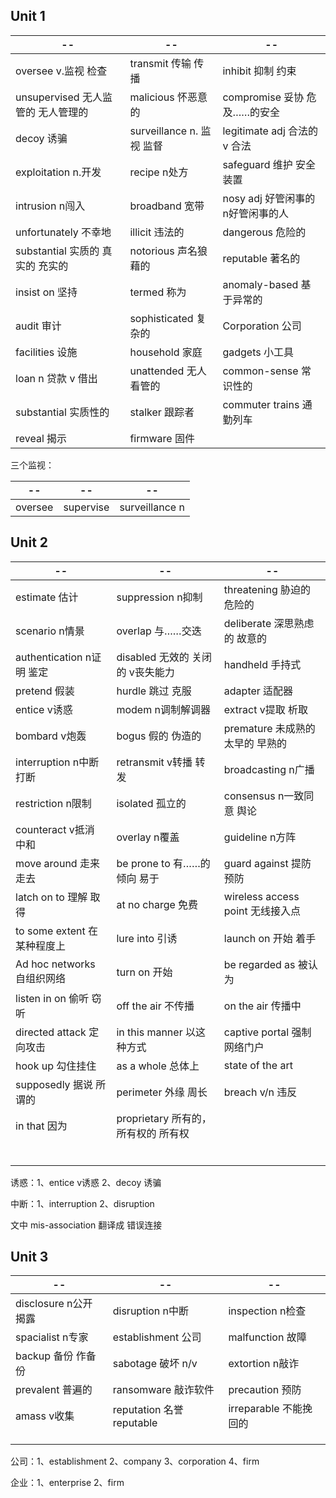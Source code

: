 ## Unit 1

| --                                 | --                         | --                                |
| ---------------------------------- | -------------------------- | --------------------------------- |
| oversee v.监视 检查                | transmit 传输 传播         | inhibit 抑制 约束                 |
| unsupervised 无人监管的 无人管理的 | malicious 怀恶意的         | compromise 妥协 危及……的安全      |
| decoy 诱骗                         | surveillance  n. 监视 监督 | legitimate adj 合法的 v 合法      |
| exploitation n.开发                | recipe n处方               | safeguard 维护 安全装置           |
| intrusion n闯入                    | broadband 宽带             | nosy adj 好管闲事的 n好管闲事的人 |
| unfortunately 不幸地               | illicit 违法的             | dangerous 危险的                  |
| substantial 实质的 真实的 充实的   | notorious 声名狼藉的       | reputable 著名的                  |
| insist on 坚持                     | termed 称为                | anomaly-based 基于异常的          |
| audit  审计                        | sophisticated 复杂的       | Corporation 公司                  |
| facilities 设施                    | household 家庭             | gadgets 小工具                    |
| loan n 贷款 v 借出                 | unattended 无人看管的      | common-sense 常识性的             |
| substantial 实质性的               | stalker 跟踪者             | commuter trains 通勤列车          |
| reveal 揭示                        | firmware 固件              |                                   |

三个监视：

| --      | --        | --             |
| ------- | --------- | -------------- |
| oversee | supervise | surveillance n |



## Unit 2

| --                          | --                                  | --                               |
| --------------------------- | ----------------------------------- | -------------------------------- |
| estimate 估计               | suppression n抑制                   | threatening 胁迫的 危险的        |
| scenario n情景              | overlap 与……交迭                    | deliberate 深思熟虑的 故意的     |
| authentication n证明 鉴定   | disabled 无效的 关闭的 v丧失能力    | handheld 手持式                  |
| pretend 假装                | hurdle 跳过 克服                    | adapter 适配器                   |
| entice v诱惑                | modem n调制解调器                   | extract v提取 析取               |
| bombard v炮轰               | bogus 假的 伪造的                   | premature 未成熟的 太早的 早熟的 |
| interruption n中断 打断     | retransmit v转播 转发               | broadcasting n广播               |
| restriction n限制           | isolated 孤立的                     | consensus n一致同意 舆论         |
| counteract v抵消 中和       | overlay n覆盖                       | guideline n方阵                  |
| move around 走来走去        | be prone to 有……的倾向 易于         | guard against 提防 预防          |
| latch on to 理解 取得       | at no charge 免费                   | wireless access point 无线接入点 |
| to some extent 在某种程度上 | lure into 引诱                      | launch on 开始 着手              |
| Ad hoc networks 自组织网络  | turn on 开始                        | be regarded as 被认为            |
| listen in on 偷听 窃听      | off the air 不传播                  | on the air 传播中                |
| directed attack 定向攻击    | in this manner 以这种方式           | captive portal 强制网络门户      |
| hook up 勾住挂住            | as a whole 总体上                   | state of the art                 |
| supposedly 据说 所谓的      | perimeter 外缘 周长                 | breach v/n 违反                  |
| in that 因为                | proprietary 所有的，所有权的 所有权 |                                  |
|                             |                                     |                                  |
|                             |                                     |                                  |
|                             |                                     |                                  |
|                             |                                     |                                  |
|                             |                                     |                                  |
|                             |                                     |                                  |

诱惑：1、entice v诱惑  2、decoy 诱骗

中断：1、interruption  2、disruption



文中 mis-association 翻译成 错误连接



## Unit 3

| --                    | --                        | --                     |
| --------------------- | ------------------------- | ---------------------- |
| disclosure n公开 揭露 | disruption n中断          | inspection n检查       |
| spacialist n专家      | establishment 公司        | malfunction 故障       |
| backup 备份 作备份    | sabotage 破坏 n/v         | extortion n敲诈        |
| prevalent 普遍的      | ransomware 敲诈软件       | precaution 预防        |
| amass v收集           | reputation 名誉 reputable | irreparable 不能挽回的 |
|                       |                           |                        |
|                       |                           |                        |
|                       |                           |                        |

公司：1、establishment  2、company 3、corporation 4、firm

企业：1、enterprise 2、firm

